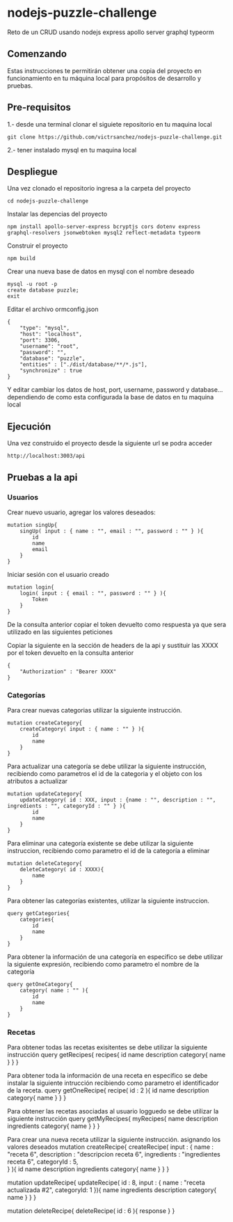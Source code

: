 # nodejs-puzzle-challenge

Reto de un CRUD usando nodejs express apollo server graphql typeorm

## Comenzando

Estas instrucciones te permitirán obtener una copia del proyecto en funcionamiento en tu máquina local para propósitos de desarrollo y pruebas.

## Pre-requisitos

1.- desde una terminal clonar el siguiete repositorio en tu maquina local

    git clone https://github.com/victrsanchez/nodejs-puzzle-challenge.git

2.- tener instalado mysql en tu maquina local



## Despliegue

Una vez clonado el repositorio ingresa a la carpeta del proyecto

    cd nodejs-puzzle-challenge


Instalar las depencias del proyecto

    npm install apollo-server-express bcryptjs cors dotenv express graphql-resolvers jsonwebtoken mysql2 reflect-metadata typeorm


Construir el proyecto

    npm build


Crear una nueva base de datos en mysql con el nombre deseado

    mysql -u root -p
    create database puzzle;
    exit

Editar el archivo ormconfig.json

    {
        "type": "mysql",
        "host": "localhost",
        "port": 3306,
        "username": "root",
        "password": "",
        "database": "puzzle",
        "entities" : ["./dist/database/**/*.js"],
        "synchronize" : true
    }

Y editar cambiar los datos de host, port, username, password y database... dependiendo de como esta configurada la base de datos en tu maquina local

## Ejecución

Una vez construido el proyecto desde la siguiente url se podra acceder

    http://localhost:3003/api

## Pruebas a la api

### Usuarios

Crear nuevo usuario, agregar los valores deseados:

    mutation singUp{
        singUp( input : { name : "", email : "", password : "" } ){
            id
            name
            email
        }
    }

Iniciar sesión con el usuario creado

    mutation login{
        login( input : { email : "", password : "" } ){
            Token
        }
    }

De la consulta anterior copiar el token devuelto como respuesta ya que sera utilizado en las siguientes peticiones

Copiar la siguiente en la sección de headers de la api y sustituir las XXXX por el token devuelto en la consulta anterior

    {
        "Authorization" : "Bearer XXXX"
    }

### Categorías

Para crear nuevas categorias utilizar la siguiente instrucción.

    mutation createCategory{
        createCategory( input : { name : "" } ){
            id
            name
        }
    }

Para actualizar una categoría se debe utilizar la siguiente instrucción, recibiendo como parametros el id de la categoria y el objeto con los atributos a actualizar

    mutation updateCategory{
        updateCategory( id : XXX, input : {name : "", description : "", ingredients : "", categoryId : "" } ){
            id
            name
        }
    }

Para eliminar una categoría existente se debe utilizar la siguiente instruccion, recibiendo como parametro el id de la categoría a eliminar

    mutation deleteCategory{
        deleteCategory( id : XXXX){
            name
        }
    }

Para obtener las categorías existentes, utilizar la siguiente instruccion.

    query getCategories{
        categories{
            id
            name
        }
    }


Para obtener la información de una categoría en especifico se debe utilizar la siguiente expresión, recibiendo como parametro el nombre de la categoría

    query getOneCategory{
        category( name : "" ){
            id
            name
        }
    }


### Recetas

Para obtener todas las recetas exisitentes se debe utilizar la siguiente instrucción
    query getRecipes{
    recipes{
        id
        name
        description
        category{
        name
        }
    }
    }

Para obtener toda la información de una receta en especifico se debe instalar la siguiente intrucción recibiendo como parametro el identificador de la receta.
    query getOneRecipe{
        recipe( id : 2 ){
            id
            name
            description
            category{
            name
            }
        }
    }
 
Para obtener las recetas asociadas al usuario logguedo se debe utilizar la siguiente instrucción
    query getMyRecipes{
        myRecipes{
            name
            description
            ingredients
            category{
            name
            }
        }
    }


Para crear una nueva receta utilizar la siguiente instrucción. asignando los valores deseados
    mutation createRecipe{
        createRecipe( input : 
            { 
            name : "receta 6",
            description : "descripcion receta 6",
            ingredients : "ingredientes receta 6",
            categoryId : 5,      
            } 
        ){
            id
            name
            description
            ingredients
            category{
            name
            }
        }
    }

mutation updateRecipe{
  updateRecipe( id : 8, input : 
    { 
      name : "receta actualizada #2", 
      categoryId: 1
    }){
    name
    ingredients
    description
    category{
      name
    }
  }
}

mutation deleteRecipe{
  deleteRecipe( id : 6 ){
    response
  }
}